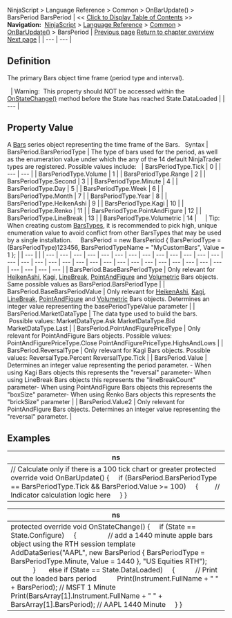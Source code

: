 ﻿
NinjaScript > Language Reference > Common > OnBarUpdate() > BarsPeriod
BarsPeriod
| << [Click to Display Table of Contents](barsperiod.md) >> **Navigation:**     [NinjaScript](ninjascript.md) > [Language Reference](language_reference_wip.md) > [Common](common.md) > [OnBarUpdate()](onbarupdate.md) > BarsPeriod | [Previous page](onbarupdate.md) [Return to chapter overview](onbarupdate.md) [Next page](calculate.md) |
| --- | --- |
## Definition
The primary Bars object time frame (period type and interval).  

 
| Warning:  This property should NOT be accessed within the [OnStateChange()](onstatechange.md) method before the State has reached State.DataLoaded |
| --- |
## 
## 
## Property Value
A [Bars](bars.md) series object representing the time frame of the Bars. 
 
Syntax
| BarsPeriod.BarsPeriodType | The type of bars used for the period, as well as the enumeration value under which the any of the 14 default NinjaTrader types are registered. Possible values include:     | BarsPeriodType.Tick | 0 | | --- | --- | | BarsPeriodType.Volume | 1 | | BarsPeriodType.Range | 2 | | BarsPeriodType.Second | 3 | | BarsPeriodType.Minute | 4 | | BarsPeriodType.Day | 5 | | BarsPeriodType.Week | 6 | | BarsPeriodType.Month | 7 | | BarsPeriodType.Year | 8 | | BarsPeriodType.HeikenAshi | 9 | | BarsPeriodType.Kagi | 10 | | BarsPeriodType.Renko | 11 | | BarsPeriodType.PointAndFigure | 12 | | BarsPeriodType.LineBreak | 13 | | BarsPeriodType.Volumetric | 14 |          | Tip: When creating custom [BarsTypes](bars_type.md), it is recommended to pick high, unique enumeration value to avoid conflict from other BarsTypes that may be used by a single installation.     BarsPeriod = new BarsPeriod { BarsPeriodType = (BarsPeriodType)123456, BarsPeriodTypeName = "MyCustomBars", Value = 1 }; | | --- | |
| --- | --- | --- | --- | --- | --- | --- | --- | --- | --- | --- | --- | --- | --- | --- | --- | --- | --- | --- | --- | --- | --- | --- | --- | --- | --- | --- | --- | --- | --- | --- | --- | --- |
| BarsPeriod.BaseBarsPeriodType | Only relevant for [HeikenAshi](addheikenashi.md), [Kagi](addkagi.md), [LineBreak](addlinebreak.md), [PointAndFigure](addpointandfigure.md) and [Volumetric](addvolumetric.md) Bars objects. Same possible values as BarsPeriod.BarsPeriodType |
| BarsPeriod.BaseBarsPeriodValue | Only relevant for [HeikenAshi](addheikenashi.md), [Kagi](addkagi.md), [LineBreak](addlinebreak.md), [PointAndFigure](addpointandfigure.md) and [Volumetric](addvolumetric.md) Bars objects. Determines an integer value representing the basePeriodTypeValue parameter |
| BarsPeriod.MarketDataType | The data type used to build the bars.  Possible values: MarketDataType.Ask MarketDataType.Bid MarketDataType.Last |
| BarsPeriod.PointAndFigurePriceType | Only relevant for PointAndFigure Bars objects. Possible values: PointAndFigurePriceType.Close PointAndFigurePriceType.HighsAndLows |
| BarsPeriod.ReversalType | Only relevant for Kagi Bars objects. Possible values: ReversalType.Percent ReversalType.Tick |
| BarsPeriod.Value | Determines an integer value representing the period parameter. - When using Kagi Bars objects this represents the "reversal" parameter- When using LineBreak Bars objects this represents the "lineBreakCount" parameter- When using PointAndFigure Bars objects this represents the "boxSize" parameter- When using Renko Bars objects this represents the "brickSize" parameter |
| BarsPeriod.Value2 | Only relevant for PointAndFigure Bars objects. Determines an integer value representing the "reversal" parameter. |
 
## 
## Examples
| ns |
| --- |
| // Calculate only if there is a 100 tick chart or greater protected override void OnBarUpdate()  {       if (BarsPeriod.BarsPeriodType == BarsPeriodType.Tick && BarsPeriod.Value >= 100)      {          // Indicator calculation logic here      } } |

| ns |
| --- |
| protected override void OnStateChange() {      if (State == State.Configure)      {                  // add a 1440 minute apple bars object using the RTH session template            AddDataSeries("AAPL", new BarsPeriod { BarsPeriodType = BarsPeriodType.Minute, Value = 1440 }, "US Equities RTH");                     }        else if (State == State.DataLoaded)      {            // Print out the loaded bars period             Print(Instrument.FullName + " " + BarsPeriod); // MSFT 1 Minute            Print(BarsArray[1].Instrument.FullName + " " + BarsArray[1].BarsPeriod); // AAPL 1440 Minute      } } |

